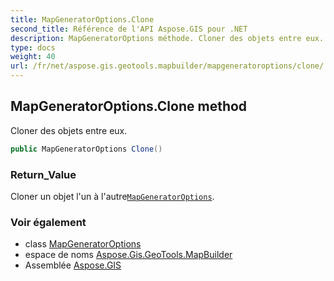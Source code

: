 ```yaml
---
title: MapGeneratorOptions.Clone
second_title: Référence de l'API Aspose.GIS pour .NET
description: MapGeneratorOptions méthode. Cloner des objets entre eux.
type: docs
weight: 40
url: /fr/net/aspose.gis.geotools.mapbuilder/mapgeneratoroptions/clone/
---
```

## MapGeneratorOptions.Clone method

Cloner des objets entre eux.

```csharp
public MapGeneratorOptions Clone()
```

### Return_Value

Cloner un objet l'un à l'autre[`MapGeneratorOptions`](../).

### Voir également

* class [MapGeneratorOptions](../)
* espace de noms [Aspose.Gis.GeoTools.MapBuilder](../../mapgeneratoroptions/)
* Assemblée [Aspose.GIS](../../../)


